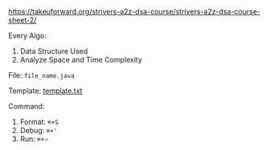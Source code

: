 https://takeuforward.org/strivers-a2z-dsa-course/strivers-a2z-dsa-course-sheet-2/

Every Algo:
1. Data Structure Used
2. Analyze Space and Time Complexity

File: ```file_name.java```

Template: [template.txt](./template.txt)

Command:
1. Format: ```⌘+S```
2. Debug: ```⌘+'```
3. Run: ```⌘+⏎```
